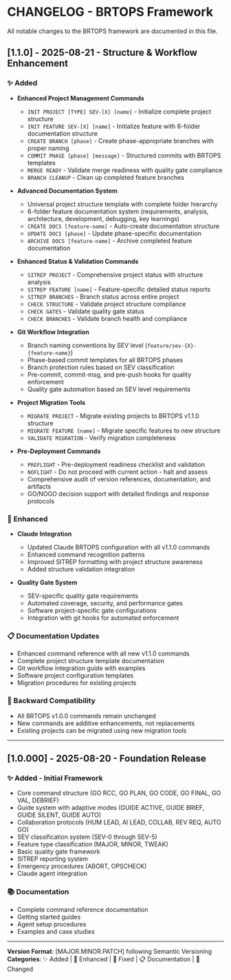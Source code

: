 # CHANGELOG - BRTOPS Framework

All notable changes to the BRTOPS framework are documented in this file.

## [1.1.0] - 2025-08-21 - Structure & Workflow Enhancement

### ✨ Added
- **Enhanced Project Management Commands**
  - `INIT PROJECT [TYPE] SEV-[X] [name]` - Initialize complete project structure
  - `INIT FEATURE SEV-[X] [name]` - Initialize feature with 6-folder documentation structure
  - `CREATE BRANCH [phase]` - Create phase-appropriate branches with proper naming
  - `COMMIT PHASE [phase] [message]` - Structured commits with BRTOPS templates
  - `MERGE READY` - Validate merge readiness with quality gate compliance
  - `BRANCH CLEANUP` - Clean up completed feature branches

- **Advanced Documentation System**
  - Universal project structure template with complete folder hierarchy
  - 6-folder feature documentation system (requirements, analysis, architecture, development, debugging, key learnings)
  - `CREATE DOCS [feature-name]` - Auto-create documentation structure
  - `UPDATE DOCS [phase]` - Update phase-specific documentation
  - `ARCHIVE DOCS [feature-name]` - Archive completed feature documentation

- **Enhanced Status & Validation Commands**
  - `SITREP PROJECT` - Comprehensive project status with structure analysis
  - `SITREP FEATURE [name]` - Feature-specific detailed status reports
  - `SITREP BRANCHES` - Branch status across entire project
  - `CHECK STRUCTURE` - Validate project structure compliance
  - `CHECK GATES` - Validate quality gate status
  - `CHECK BRANCHES` - Validate branch health and compliance

- **Git Workflow Integration**
  - Branch naming conventions by SEV level (`feature/sev-{X}-{feature-name}`)
  - Phase-based commit templates for all BRTOPS phases
  - Branch protection rules based on SEV classification
  - Pre-commit, commit-msg, and pre-push hooks for quality enforcement
  - Quality gate automation based on SEV level requirements

- **Project Migration Tools**
  - `MIGRATE PROJECT` - Migrate existing projects to BRTOPS v1.1.0 structure
  - `MIGRATE FEATURE [name]` - Migrate specific features to new structure
  - `VALIDATE MIGRATION` - Verify migration completeness

- **Pre-Deployment Commands**
  - `PREFLIGHT` - Pre-deployment readiness checklist and validation
  - `NOFLIGHT` - Do not proceed with current action - halt and assess
  - Comprehensive audit of version references, documentation, and artifacts
  - GO/NOGO decision support with detailed findings and response protocols

### 🔧 Enhanced
- **Claude Integration**
  - Updated Claude BRTOPS configuration with all v1.1.0 commands
  - Enhanced command recognition patterns
  - Improved SITREP formatting with project structure awareness
  - Added structure validation integration

- **Quality Gate System**
  - SEV-specific quality gate requirements
  - Automated coverage, security, and performance gates
  - Software project-specific gate configurations
  - Integration with git hooks for automated enforcement

### 📋 Documentation Updates
- Enhanced command reference with all new v1.1.0 commands
- Complete project structure template documentation
- Git workflow integration guide with examples
- Software project configuration templates
- Migration procedures for existing projects

### 🔄 Backward Compatibility
- All BRTOPS v1.0.0 commands remain unchanged
- New commands are additive enhancements, not replacements
- Existing projects can be migrated using new migration tools

---

## [1.0.000] - 2025-08-20 - Foundation Release

### ✨ Added - Initial Framework
- Core command structure (GO RCC, GO PLAN, GO CODE, GO FINAL, GO VAL, DEBRIEF)
- Guide system with adaptive modes (GUIDE ACTIVE, GUIDE BRIEF, GUIDE SILENT, GUIDE AUTO)
- Collaboration protocols (HUM LEAD, AI LEAD, COLLAB, REV REQ, AUTO GO)
- SEV classification system (SEV-0 through SEV-5)
- Feature type classification (MAJOR, MINOR, TWEAK)
- Basic quality gate framework
- SITREP reporting system
- Emergency procedures (ABORT, OPSCHECK)
- Claude agent integration

### 📚 Documentation
- Complete command reference documentation
- Getting started guides
- Agent setup procedures
- Examples and case studies

---

**Version Format**: [MAJOR.MINOR.PATCH] following Semantic Versioning  
**Categories**: ✨ Added | 🔧 Enhanced | 🐛 Fixed | 📋 Documentation | 🔄 Changed